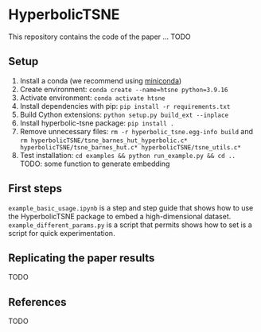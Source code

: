 # HyperbolicTSNE

This repository contains the code of the paper ... TODO

## Setup

1. Install a conda (we recommend using [miniconda](https://docs.conda.io/projects/miniconda/en/latest/))
2. Create environment: `conda create --name=htsne python=3.9.16`
3. Activate environment: `conda activate htsne`
4. Install dependencies with pip: `pip install -r requirements.txt`
5. Build Cython extensions: `python setup.py build_ext --inplace`
6. Install hyperbolic-tsne package: `pip install .`
7. Remove unnecessary files: `rm -r hyperbolic_tsne.egg-info build` and `rm hyperbolicTSNE/tsne_barnes_hut_hyperbolic.c* hyperbolicTSNE/tsne_barnes_hut.c* hyperbolicTSNE/tsne_utils.c*`
8. Test installation: `cd examples && python run_example.py && cd ..` TODO: some function to generate embedding


## First steps

`example_basic_usage.ipynb` is a step and step guide that shows how to use the HyperbolicTSNE package to embed a high-dimensional dataset. `example_different_params.py` is a script that permits shows how to set is a script for quick experimentation.


## Replicating the paper results

TODO

## References

TODO